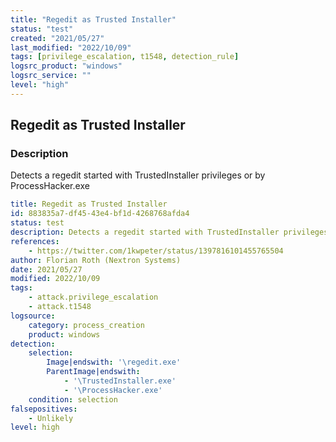 ```yaml
---
title: "Regedit as Trusted Installer"
status: "test"
created: "2021/05/27"
last_modified: "2022/10/09"
tags: [privilege_escalation, t1548, detection_rule]
logsrc_product: "windows"
logsrc_service: ""
level: "high"
---
```


## Regedit as Trusted Installer

### Description

Detects a regedit started with TrustedInstaller privileges or by ProcessHacker.exe

```yml
title: Regedit as Trusted Installer
id: 883835a7-df45-43e4-bf1d-4268768afda4
status: test
description: Detects a regedit started with TrustedInstaller privileges or by ProcessHacker.exe
references:
    - https://twitter.com/1kwpeter/status/1397816101455765504
author: Florian Roth (Nextron Systems)
date: 2021/05/27
modified: 2022/10/09
tags:
    - attack.privilege_escalation
    - attack.t1548
logsource:
    category: process_creation
    product: windows
detection:
    selection:
        Image|endswith: '\regedit.exe'
        ParentImage|endswith:
            - '\TrustedInstaller.exe'
            - '\ProcessHacker.exe'
    condition: selection
falsepositives:
    - Unlikely
level: high

```
